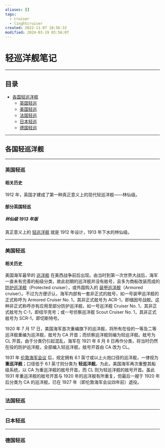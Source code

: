 ```yaml
---
aliases: []
tags:
  - cruiser
  - linghtcruiser
created: 2022-11-07 10:56:33
modified: 2024-03-19 03:56:07
---
```

# 轻巡洋舰笔记

---

## 目录

* [各国轻巡洋舰](#lc_counties)
    * [英国轻巡](#lc_en)
    * [美国轻巡](#lc_us)
    * [法国轻巡](#lc_fr)
    * [日本轻巡](#lc_jp)
    * [德国轻巡](#lc_de)

---

## <span id="lc_counties">各国轻巡洋舰</span>

---

### <span id="lc_en">英国轻巡</span>

#### 相关历史

1912 年，英国才建成了第一种真正意义上的现代轻巡洋舰——林仙级。

#### <span id="lc_en_info">部分英国轻巡</span>

##### <span id="lc_en_info_arethusa1913">林仙级 1913 年版</span>

真正意义上的 [轻巡洋舰](Cruisers.md#轻巡洋舰) 就是 1912 年设计，1913 年下水的林仙级。

---

### <span id="lc_us">美国轻巡</span>

#### 相关历史

美国海军最早的 [巡洋舰](./Cruisers.md) 在美西战争前后出现。由当时到第一次世界大战后，海军一直未有完善的船级分类，故此初期的巡洋舰并没有舷号，且多为商船改装而成的 [防护巡洋舰](./Cruisers.md#cruiser_pc)（Protected cruiser），或外国购入的 [装甲巡洋舰](./Cruisers.md#cruiser_ac)（Armored cruiser）。不过为方便识认，海军内部有一套非正式的舷号，如一号装甲巡洋舰的正式称呼为 Armored Cruiser No. 1，其非正式舷号为 ACR-1，即缅因号战舰。这种非正式称呼亦有应用至部分防护巡洋舰，如一号巡洋舰 Cruiser No. 1，其非正式舷号为 C-1，即纽华克号；或一号侦察巡洋舰 Scout Cruiser No. 1，其非正式舷号为 SCR-1，即切斯特号。

1920 年 7 月 17 日，美国海军首次重编旗下的巡洋舰，将所有在役的一等及二等巡洋舰重编为巡洋舰，舷号为 CA 开首；而侦察巡洋舰则编为轻巡洋舰。舷号为 CL 开首。由于分类仍引起混乱，海军在 1921 年 8 月 8 日再作分类，将当时仍然在役的防护巡洋舰，全部编入轻巡洋舰，舷号开首由 CA 改为 CL。

1931 年 [伦敦海军会议](./Ship_Note.md#Washington_Naval_Treaty) 后，规定拥有 6.1 英寸或以上火炮口径的巡洋舰，一律视为 **重巡洋舰**；口径低于 6.1 英寸则分类为 **轻巡洋舰**。为此，美国海军再次重整其船级系统，以 CA 为重巡洋舰的舷号开首，而 CL 则为轻巡洋舰的舷号开首。虽此 1931 年重巡洋舰的舷号开首与 1920 年的巡洋舰有所重复，但最后一艘于 1920 年后分类为 CA 的巡洋舰，已在 1927 年（即伦敦海军会议四年前）退役。

---

### <span id="lc_fr">法国轻巡</span>

--- 

### <span id="lc_jp">日本轻巡</span>

---

### <span id="lc_de">德国轻巡</span>

